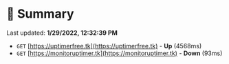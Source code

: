 # 📖 Summary
Last updated: **1/29/2022, 12:32:39 PM**

- `GET` [https://uptimerfree.tk](https://uptimerfree.tk) - **Up** (4568ms)
- `GET` [https://monitoruptimer.tk](https://monitoruptimer.tk) - **Down** (93ms)
